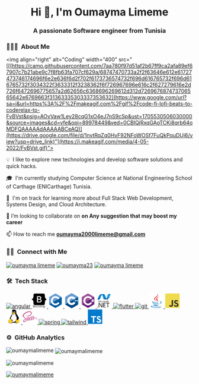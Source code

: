 <h1 align="center">Hi 👋, I'm Oumayma Limeme</h1>
<h3 align="center">A passionate Software engineer from Tunisia</h3>

### 👨🏻‍💻 &nbsp;About Me


<img align="right" alt="Coding" width="400" src="[[[https://camo.githubusercontent.com/7aa780f97d51af2b67ff9ca2afa89ef67907c7b21abe9c7f8fb63fa707cf629a/68747470733a2f2f63646e612e61727473746174696f6e2e636f6d2f702f6173736574732f696d616765732f696d616765732f3034322f3633312f3238362f6f726967696e616c2f627279616e2d726f6472696775657a2d62656c6368696269612d312d726967687473706565642e6769663f31363335303337353632](https://www.google.com/url?sa=i&url=https%3A%2F%2Fmakeagif.com%2Fgif%2Fcode-fi-lofi-beats-to-coderelax-to-FvBVst&psig=AOvVaw1Ley28cqG1xO4eJ7nS9cSp&ust=1705530506030000&source=images&cd=vfe&opi=89978449&ved=0CBIQjRxqGAoTCKi8qrb64oMDFQAAAAAdAAAAABCeAQ)](https://drive.google.com/file/d/1nvtRqZq0HvF92NFoWOSf7FuQkPquDUj6/view?usp=drive_link)"](https://i.makeagif.com/media/4-05-2022/FvBVst.gif)">

💡 &nbsp;I like to explore new technologies and develop software solutions and quick hacks.

🎓 &nbsp;I'm currently studying Computer Science at National Engineering School of Carthage (ENICarthage) Tunisia.

🔭 &nbsp;I'm on track for learning more about Full Stack Web Development, Systems Design, and Cloud Architecture.

👯 I’m looking to collaborate on **on Any suggestion that may boost my career**

📫 How to reach me **oumayma2000limeme@gmail.com**

### 🤝🏻 &nbsp;Connect with Me

<p align="left">
<a href="https://www.linkedin.com/in/oumaymalimeme/" target="blank"><img align="center" src="https://raw.githubusercontent.com/rahuldkjain/github-profile-readme-generator/master/src/images/icons/Social/linked-in-alt.svg" alt="oumayma limeme" height="30" width="40" /></a>
<a href="https://codeforces.com/profile/Oumayma23" target="blank"><img align="center" src="https://raw.githubusercontent.com/rahuldkjain/github-profile-readme-generator/master/src/images/icons/Social/codeforces.svg" alt="oumayma23" height="30" width="40" /></a>
<a href="https://leetcode.com/Oumayma23/" target="blank"><img align="center" src="https://raw.githubusercontent.com/rahuldkjain/github-profile-readme-generator/master/src/images/icons/Social/leet-code.svg" alt="oumayma limeme" height="30" width="40" /></a>
</p>

### 🛠 &nbsp;Tech Stack

<p align="left"> <a href="https://angular.io" target="_blank" rel="noreferrer"> <img src="https://angular.io/assets/images/logos/angular/angular.svg" alt="angular" width="40" height="40"/> </a> <a href="https://getbootstrap.com" target="_blank" rel="noreferrer"> <img src="https://raw.githubusercontent.com/devicons/devicon/master/icons/bootstrap/bootstrap-plain-wordmark.svg" alt="bootstrap" width="40" height="40"/> </a> <a href="https://www.cprogramming.com/" target="_blank" rel="noreferrer"> <img src="https://raw.githubusercontent.com/devicons/devicon/master/icons/c/c-original.svg" alt="c" width="40" height="40"/> </a> <a href="https://www.w3schools.com/cpp/" target="_blank" rel="noreferrer"> <img src="https://raw.githubusercontent.com/devicons/devicon/master/icons/cplusplus/cplusplus-original.svg" alt="cplusplus" width="40" height="40"/> </a> <a href="https://www.w3schools.com/cs/" target="_blank" rel="noreferrer"> <img src="https://raw.githubusercontent.com/devicons/devicon/master/icons/csharp/csharp-original.svg" alt="csharp" width="40" height="40"/> </a> <a href="https://dotnet.microsoft.com/" target="_blank" rel="noreferrer"> <img src="https://raw.githubusercontent.com/devicons/devicon/master/icons/dot-net/dot-net-original-wordmark.svg" alt="dotnet" width="40" height="40"/> </a> <a href="https://flutter.dev" target="_blank" rel="noreferrer"> <img src="https://www.vectorlogo.zone/logos/flutterio/flutterio-icon.svg" alt="flutter" width="40" height="40"/> </a> <a href="https://git-scm.com/" target="_blank" rel="noreferrer"> <img src="https://www.vectorlogo.zone/logos/git-scm/git-scm-icon.svg" alt="git" width="40" height="40"/> </a> <a href="https://www.java.com" target="_blank" rel="noreferrer"> <img src="https://raw.githubusercontent.com/devicons/devicon/master/icons/java/java-original.svg" alt="java" width="40" height="40"/> </a> <a href="https://developer.mozilla.org/en-US/docs/Web/JavaScript" target="_blank" rel="noreferrer"> <img src="https://raw.githubusercontent.com/devicons/devicon/master/icons/javascript/javascript-original.svg" alt="javascript" width="40" height="40"/> </a> <a href="https://www.linux.org/" target="_blank" rel="noreferrer"> <img src="https://raw.githubusercontent.com/devicons/devicon/master/icons/linux/linux-original.svg" alt="linux" width="40" height="40"/> </a> <a href="https://sass-lang.com" target="_blank" rel="noreferrer"> <img src="https://raw.githubusercontent.com/devicons/devicon/master/icons/sass/sass-original.svg" alt="sass" width="40" height="40"/> </a> <a href="https://spring.io/" target="_blank" rel="noreferrer"> <img src="https://www.vectorlogo.zone/logos/springio/springio-icon.svg" alt="spring" width="40" height="40"/> </a> <a href="https://tailwindcss.com/" target="_blank" rel="noreferrer"> <img src="https://www.vectorlogo.zone/logos/tailwindcss/tailwindcss-icon.svg" alt="tailwind" width="40" height="40"/> </a> <a href="https://www.typescriptlang.org/" target="_blank" rel="noreferrer"> <img src="https://raw.githubusercontent.com/devicons/devicon/master/icons/typescript/typescript-original.svg" alt="typescript" width="40" height="40"/> </a> </p>

### ⚙️ &nbsp;GitHub Analytics

<p><img align="left" src="https://github-readme-stats.vercel.app/api/top-langs?username=oumaymalimeme&show_icons=true&locale=en&layout=compact" alt="oumaymalimeme" /></p>

<p>&nbsp;<img align="center" src="https://github-readme-stats.vercel.app/api?username=oumaymalimeme&show_icons=true&locale=en" alt="oumaymalimeme" /></p>

<p><img align="center" src="https://github-readme-streak-stats.herokuapp.com/?user=oumaymalimeme&" alt="oumaymalimeme" /></p>
<p align="left"> <a href="https://github.com/ryo-ma/github-profile-trophy"><img src="https://github-profile-trophy.vercel.app/?username=oumaymalimeme" alt="oumaymalimeme" /></a> </p>
